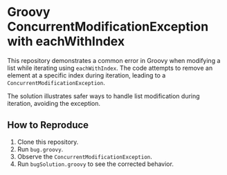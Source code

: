 # Groovy ConcurrentModificationException with eachWithIndex
This repository demonstrates a common error in Groovy when modifying a list while iterating using `eachWithIndex`.  The code attempts to remove an element at a specific index during iteration, leading to a `ConcurrentModificationException`.

The solution illustrates safer ways to handle list modification during iteration, avoiding the exception.

## How to Reproduce
1. Clone this repository.
2. Run `bug.groovy`.
3. Observe the `ConcurrentModificationException`.
4. Run `bugSolution.groovy` to see the corrected behavior.